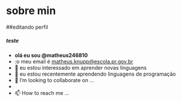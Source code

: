# sobre min

##editando perfil
##### teste

- **olá eu sou @matheus246810**
- :o meu email é matheus.knupp@escola.pr.gov.br
- 👀 eu estou interessado em aprender novas linguagens
- 🌱 eu estou recentemente aprendendo linguagens de programação
- 💞️ I’m looking to collaborate on ...
-
- 📫 How to reach me ...

